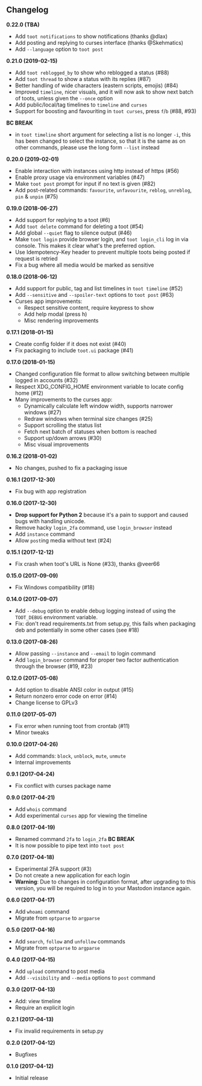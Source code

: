 Changelog
---------

**0.22.0 (TBA)**

* Add `toot notifications` to show notifications (thanks @dlax)
* Add posting and replying to curses interface (thanks @Skehmatics)
* Add `--language` option to `toot post`

**0.21.0 (2019-02-15)**

* Add `toot reblogged_by` to show who reblogged a status (#88)
* Add `toot thread` to show a status with its replies (#87)
* Better handling of wide characters (eastern scripts, emojis) (#84)
* Improved `timeline`, nicer visuals, and it will now ask to show next batch
  of toots, unless given the `--once` option
* Add public/local/tag timelines to `timeline` and `curses`
* Support for boosting and favouriting in `toot curses`, press `f`/`b` (#88,
  #93)

**BC BREAK**

* in `toot timeline` short argument for selecting a list is no longer `-i`, this
  has been changed to select the instance, so that it is the same as on other
  commands, please use the long form `--list` instead

**0.20.0 (2019-02-01)**

* Enable interaction with instances using http instead of https (#56)
* Enable proxy usage via environment variables (#47)
* Make `toot post` prompt for input if no text is given (#82)
* Add post-related commands: `favourite`, `unfavourite`, `reblog`, `unreblog`,
  `pin` & `unpin` (#75)

**0.19.0 (2018-06-27)**

* Add support for replying to a toot (#6)
* Add `toot delete` command for deleting a toot (#54)
* Add global `--quiet` flag to silence output (#46)
* Make `toot login` provide browser login, and `toot login_cli` log in via
  console. This makes it clear what's the preferred option.
* Use Idempotency-Key header to prevent multiple toots being posted if request
  is retried
* Fix a bug where all media would be marked as sensitive

**0.18.0 (2018-06-12)**

* Add support for public, tag and list timelines in `toot timeline` (#52)
* Add `--sensitive` and `--spoiler-text` options to `toot post` (#63)
* Curses app improvements:
    * Respect sensitive content, require keypress to show
    * Add help modal (press h)
    * Misc rendering improvements

**0.17.1 (2018-01-15)**

* Create config folder if it does not exist (#40)
* Fix packaging to include `toot.ui` package (#41)

**0.17.0 (2018-01-15)**

* Changed configuration file format to allow switching between multiple logged
  in accounts (#32)
* Respect XDG_CONFIG_HOME environment variable to locate config home (#12)
* Many improvements to the curses app:
    * Dynamically calculate left window width, supports narrower windows (#27)
    * Redraw windows when terminal size changes (#25)
    * Support scrolling the status list
    * Fetch next batch of statuses when bottom is reached
    * Support up/down arrows (#30)
    * Misc visual improvements

**0.16.2 (2018-01-02)**

* No changes, pushed to fix a packaging issue

**0.16.1 (2017-12-30)**

* Fix bug with app registration

**0.16.0 (2017-12-30)**

* **Drop support for Python 2** because it's a pain to support and caused bugs
  with handling unicode.
* Remove hacky `login_2fa` command, use `login_browser` instead
* Add `instance` command
* Allow `post`ing media without text (#24)

**0.15.1 (2017-12-12)**

* Fix crash when toot's URL is None (#33), thanks @veer66

**0.15.0 (2017-09-09)**

* Fix Windows compatibility (#18)

**0.14.0 (2017-09-07)**

* Add `--debug` option to enable debug logging instead of using the `TOOT_DEBUG`
  environment variable.
* Fix: don't read requirements.txt from setup.py, this fails when packaging deb
  and potentially in some other cases (see #18)

**0.13.0 (2017-08-26)**

* Allow passing `--instance` and `--email` to login command
* Add `login_browser` command for proper two factor authentication through the
  browser (#19, #23)

**0.12.0 (2017-05-08)**

* Add option to disable ANSI color in output (#15)
* Return nonzero error code on error (#14)
* Change license to GPLv3

**0.11.0 (2017-05-07)**

* Fix error when running toot from crontab (#11)
* Minor tweaks

**0.10.0 (2017-04-26)**

* Add commands: `block`, `unblock`, `mute`, `unmute`
* Internal improvements

**0.9.1 (2017-04-24)**

* Fix conflict with curses package name

**0.9.0 (2017-04-21)**

* Add `whois` command
* Add experimental `curses` app for viewing the timeline

**0.8.0 (2017-04-19)**

* Renamed command `2fa` to `login_2fa` **BC BREAK**
* It is now possible to pipe text into `toot post`

**0.7.0 (2017-04-18)**

* Experimental 2FA support (#3)
* Do not create a new application for each login
* **Warning**: Due to changes in configuration format, after upgrading to this
  version, you will be required to log in to your Mastodon instance again.

**0.6.0 (2017-04-17)**

* Add `whoami` command
* Migrate from `optparse` to `argparse`

**0.5.0 (2017-04-16)**

* Add `search`, `follow` and `unfollow` commands
* Migrate from `optparse` to `argparse`

**0.4.0 (2017-04-15)**

* Add `upload` command to post media
* Add `--visibility` and `--media` options to `post` command

**0.3.0 (2017-04-13)**

* Add: view timeline
* Require an explicit login

**0.2.1 (2017-04-13)**

* Fix invalid requirements in setup.py

**0.2.0 (2017-04-12)**

* Bugfixes

**0.1.0 (2017-04-12)**

* Initial release

